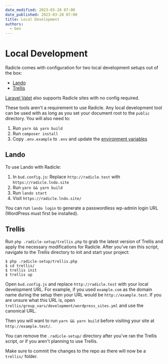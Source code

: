 ```yaml
---
date_modified: 2023-03-28 07:00
date_published: 2023-03-28 07:00
title: Local Development
authors:
  - ben
---
```


# Local Development

Radicle comes with configuration for two local development setups out of the box:

* [Lando](https://lando.dev/)
* [Trellis](https://roots.io/trellis/)

[Laravel Valet](https://laravel.com/docs/10.x/valet) also supports Radicle sites with no config required.

These tools aren't a requirement to use Radicle. Any local development tool can be used with as long as you set your document root to the `public` directory. You will also need to:

1. Run `yarn && yarn build`
1. Run `composer install`
1. Copy `.env.example` to `.env` and update the [environment variables](https://roots.io/bedrock/docs/installation/#getting-started)

## Lando

To use Lando with Radicle:

1. In `bud.config.js`: Replace `http://radicle.test` with `https://radicle.lndo.site`
1. Run `yarn && yarn build`
1. Run `lando start`
1. Visit `https://radicle.lndo.site/`

You can run `lando login` to generate a passwordless wp-admin login URL (WordPress must first be installed).

## Trellis

Run `php .radicle-setup/trellis.php` to grab the latest version of Trellis and apply the necessary modifications for Radicle. After you've ran this script,
navigate to the Trellis directory to init and start your project:

```shell
$ php .radicle-setup/trellis.php
$ cd trellis/
$ trellis init
$ trellis up
```

Open `bud.config.js` and replace `http://radicle.test` with your local development URL. For example, if you used `example.com` as the domain name during the setup then your URL would be `http://example.test`. If you are unsure what this URL is, open `trellis/group_vars/development/wordpress_sites.yml` and use the canonical URL.

Then you will want to run `yarn && yarn build` before visiting your site at `http://example.test/`.

You can remove the `.radicle-setup/` directory after you've ran the Trellis script, or if you aren't planning to use Trellis.

Make sure to commit the changes to the repo as there will now be a `trellis/` folder.
